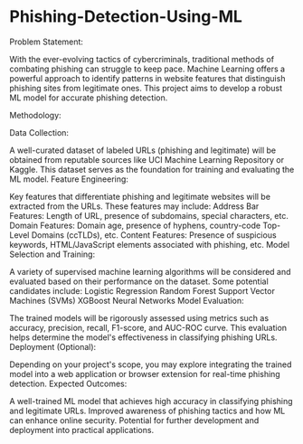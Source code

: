 # Phishing-Detection-Using-ML
Problem Statement:

With the ever-evolving tactics of cybercriminals, traditional methods of combating phishing can struggle to keep pace. Machine Learning offers a powerful approach to identify patterns in website features that distinguish phishing sites from legitimate ones. This project aims to develop a robust ML model for accurate phishing detection.

Methodology:

Data Collection:

A well-curated dataset of labeled URLs (phishing and legitimate) will be obtained from reputable sources like UCI Machine Learning Repository or Kaggle. This dataset serves as the foundation for training and evaluating the ML model.
Feature Engineering:

Key features that differentiate phishing and legitimate websites will be extracted from the URLs. These features may include:
Address Bar Features: Length of URL, presence of subdomains, special characters, etc.
Domain Features: Domain age, presence of hyphens, country-code Top-Level Domains (ccTLDs), etc.
Content Features: Presence of suspicious keywords, HTML/JavaScript elements associated with phishing, etc.
Model Selection and Training:

A variety of supervised machine learning algorithms will be considered and evaluated based on their performance on the dataset. Some potential candidates include:
Logistic Regression
Random Forest
Support Vector Machines (SVMs)
XGBoost
Neural Networks
Model Evaluation:

The trained models will be rigorously assessed using metrics such as accuracy, precision, recall, F1-score, and AUC-ROC curve. This evaluation helps determine the model's effectiveness in classifying phishing URLs.
Deployment (Optional):

Depending on your project's scope, you may explore integrating the trained model into a web application or browser extension for real-time phishing detection.
Expected Outcomes:

A well-trained ML model that achieves high accuracy in classifying phishing and legitimate URLs.
Improved awareness of phishing tactics and how ML can enhance online security.
Potential for further development and deployment into practical applications.
